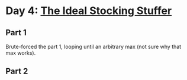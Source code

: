 # Day 4: [The Ideal Stocking Stuffer](https://adventofcode.com/2015/day/4)

## Part 1

Brute-forced the part 1, looping until an arbitrary max (not sure why that max works).

## Part 2

